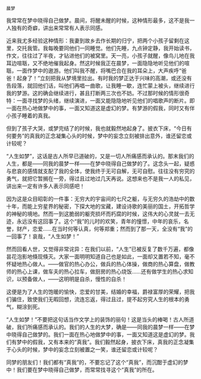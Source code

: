     晨梦 

   我常常在梦中晓得自己做梦。晨间，将醒未醒的时候，这种情形最多，这不是我一人独有的奇癖，讲出来常常有人表示同感。

   近来我尤多经验这种情形：我妻到故乡去作长期的归宁，把两个小孩子留剩在这里，交托我管。我每晚要同他们一同睡觉。他们先睡，九点钟定静，我开始读书，作文，往往过了半夜，才钻进他们的被窝里。天一亮，小孩子就醒，像鸟儿地在我耳边喧聒，又不绝地催我起身。然这时候我正在晨梦，一面隐隐地听见他们的喧聒，一面作梦中的遨游。他们叫我不醒，将嘴巴合在我的耳朵上，大声疾呼“爸爸！起身了！”立刻把我从梦境里拉出。有时我的梦正达于兴味的高潮，或还没有告段落，就回他们话，叫他们再唱一曲歌，让我睡一歇，连忙蒙上被头，继续进行我的梦游。这的确会继续进行，甚且打断两三次也不妨。不过那时候的情形很奇特：一面寻找梦的头绪，继续演进，一面又能隐隐地听见他们的唱歌声的断片。即一面在热心地做梦中的事，一面又知道这是虚幻的梦。有梦游的假我，同时又有伴小孩子睡着的真我。

   但到了孩子大哭，或梦完结了的时候，我也就毅然地起身了。披衣下床，“今日有何要务”的真我的正念凝集心头的时候，梦中的妄念立刻被排出意外，谁还留恋或计较呢？

   “人生如梦”，这话是古人所早已道破的，又是一切人所痛感而承认的。那末我们的人生，都是——同我的晨梦一样——在梦中晓得自己做梦的了。这念头一起，疑惑与悲哀的感情就支配了我的全体，使我终于无可自解，无可自慰。往往没有穷究的勇气，就把它暂搁在一旁，得过且过地过几天再说。这想来也不是我一人的私见，讲出来一定有许多人表示同感吧！

   因为这是众目昭彰的一件事：无穷大的宇宙间的七尺之躯，与无穷久的浩劫中的数十年，而能上穷星界的秘密，下探大地的宝藏，建设诗歌的美丽的国土，开拓哲学的神秘的境地。然而一到这脆弱的躯壳损坏而朽腐的时候，这伟大的心灵就一去无迹，永远没有这回事了。这个“我”的儿时的欢笑，青年的憧憬，中年的哀乐，名誉，财产，恋爱……在当时何等认真，何等郑重；然而到了那一天，全没有“我”的一回事了！哀哉，“人生如梦！”

   然而回看人世，又觉得非常诧异：在我们以前，“人生”已被反复了数千万遍，都像昙花泡影地倏现倏灭。大家一面明明知道自己也是如此，一面却又置若不知，毫不怀疑地热心做人。——做官的热心办公，做兵的热心体操，做商的热心算盘，做教师的热心上课，做车夫的热心拉车，做厨房的热心烧饭……还有做学生的热心求知识，以预备做人，——这明明是自杀，慢性的自杀！

   这便是为了人生的饱暖的愉快，恋爱的甘美，结婚的幸福，爵禄富厚的荣耀，把我们骗住，致使我们无暇回想，流连忘返，得过且过，提不起穷究人生的根本的勇气，糊涂到死。

   “人生如梦！”不要把这句话当作文学上的装饰的丽句！这是当头的棒喝！古人所道破，我们所痛感而承认的。我们的人生的大梦，确是——同我的晨梦一样——在梦中晓得自己做梦的。我们一面在热心地做梦中的事，一面又知道这是虚幻的梦。我们有梦中的假我，又有本来的“真我”。我们毅然起身，披衣下床，真我的正念凝集于心头的时候，梦中的妄念立刻被置之一笑，谁还留恋或计较呢？

   同梦的朋友们！我们都有“真我”的，不要忘记了这个“真我”，而沉酣于虚幻的梦中！我们要在梦中晓得自己做梦，而常常找寻这个“真我”的所在。

